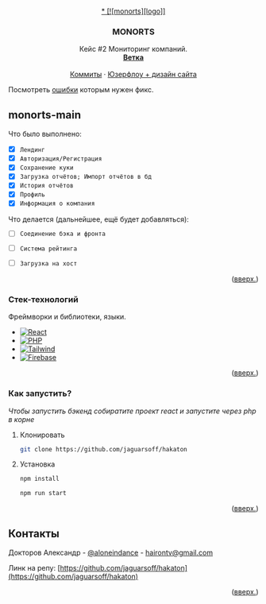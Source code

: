 <a name="readme-top"></a>

<!-- PROJECT LOGO -->
<br />
<div align="center">
  <a href="https://github.com/othneildrew/Best-README-Template">
    * [![monorts][logo]]
  </a>

  <h3 align="center">MONORTS</h3>

  <p align="center">
    Кейс #2 Мониторинг компаний.
    <br />
    <a href="https://github.com/othneildrew/Best-README-Template"><strong>Ветка</strong></a>
    <br />
    <br />
    <a href="https://github.com/jaguarsoff/hakaton/commits/main">Коммиты</a>
    ·
    <a href="https://www.figma.com/file/l995MOpMZFI4u1OqcDSZUn/userflow-(road)?type=design&node-id=22-7&mode=design&t=a9sIJhsAgmV2mylL-0">Юзерфлоу + дизайн сайта</a>
  </p>
</div>

Посмотреть [ошибки](https://github.com/jaguarsoff/hakaton/issues) которым нужен фикс.

<!-- ABOUT THE PROJECT -->
## monorts-main

Что было выполнено:

* [x] `Лендинг`
* [x] `Авторизация/Регистрация`
* [x] `Сохранение куки`
* [x] `Загрузка отчётов; Импорт отчётов в бд`
* [x] `История отчётов`
* [x] `Профиль`
* [x] `Информация о компания`

Что делается (дальнейшее, ещё будет добавляться):

* [ ] `Соединение бэка и фронта`
* [ ] `Система рейтинга`
* [ ] `Загрузка на хост`
  

<p align="right">(<a href="#readme-top">вверх.</a>)</p>



### Стек-технологий

Фреймворки и библиотеки, языки.

* [![React][React.js]][React-url]
* [![PHP][php.net]][php-url]
* [![Tailwind][tailwindcss.com]][tailwind-url]
* [![Firebase][firebase.google.com]][firebase-url]

<p align="right">(<a href="#readme-top">вверх.</a>)</p>



<!-- GETTING STARTED -->
### Как запустить?

_Чтобы запустить бэкенд собиратите проект react и запустите через php в корне_

1. Клонировать
   ```sh
   git clone https://github.com/jaguarsoff/hakaton
   ```
2. Установка
   ```sh
   npm install
   ```
   
   ```sh
   npm run start
   ```

<p align="right">(<a href="#readme-top">вверх.</a>)</p>


<!-- CONTACT -->
## Контакты

Докторов Александр - [@aloneindance](https://vk.com/aloneindance) - hairontv@gmail.com

Линк на репу: [https://github.com/jaguarsoff/hakaton](https://github.com/jaguarsoff/hakaton)

<p align="right">(<a href="#readme-top">вверх.</a>)</p>

<!-- MARKDOWN LINKS & IMAGES -->
<!-- https://www.markdownguide.org/basic-syntax/#reference-style-links -->
[contributors-shield]: https://img.shields.io/github/contributors/othneildrew/Best-README-Template.svg?style=for-the-badge
[contributors-url]: https://github.com/othneildrew/Best-README-Template/graphs/contributors
[forks-shield]: https://img.shields.io/github/forks/othneildrew/Best-README-Template.svg?style=for-the-badge
[forks-url]: https://github.com/othneildrew/Best-README-Template/network/members
[stars-shield]: https://img.shields.io/github/stars/othneildrew/Best-README-Template.svg?style=for-the-badge
[stars-url]: https://github.com/othneildrew/Best-README-Template/stargazers
[issues-shield]: https://img.shields.io/github/issues/othneildrew/Best-README-Template.svg?style=for-the-badge
[issues-url]: https://github.com/othneildrew/Best-README-Template/issues
[license-shield]: https://img.shields.io/github/license/othneildrew/Best-README-Template.svg?style=for-the-badge
[license-url]: https://github.com/othneildrew/Best-README-Template/blob/master/LICENSE.txt
[linkedin-shield]: https://img.shields.io/badge/-LinkedIn-black.svg?style=for-the-badge&logo=linkedin&colorB=555
[linkedin-url]: https://linkedin.com/in/othneildrew
[product-screenshot]: images/screenshot.png
[Next.js]: https://img.shields.io/badge/next.js-000000?style=for-the-badge&logo=nextdotjs&logoColor=white
[Next-url]: https://nextjs.org/
[React.js]: https://img.shields.io/badge/React-20232A?style=for-the-badge&logo=react&logoColor=61DAFB
[React-url]: https://reactjs.org/
[Vue.js]: https://img.shields.io/badge/Vue.js-35495E?style=for-the-badge&logo=vuedotjs&logoColor=4FC08D
[Vue-url]: https://vuejs.org/
[Angular.io]: https://img.shields.io/badge/Angular-DD0031?style=for-the-badge&logo=angular&logoColor=white
[Angular-url]: https://angular.io/
[Svelte.dev]: https://img.shields.io/badge/Svelte-4A4A55?style=for-the-badge&logo=svelte&logoColor=FF3E00
[Svelte-url]: https://svelte.dev/
[Laravel.com]: https://img.shields.io/badge/Laravel-FF2D20?style=for-the-badge&logo=laravel&logoColor=white
[Laravel-url]: https://laravel.com
[Bootstrap.com]: https://img.shields.io/badge/Bootstrap-563D7C?style=for-the-badge&logo=bootstrap&logoColor=white
[Bootstrap-url]: https://getbootstrap.com
[JQuery.com]: https://img.shields.io/badge/jQuery-0769AD?style=for-the-badge&logo=jquery&logoColor=white
[JQuery-url]: https://jquery.com 
[php.net]: https://img.shields.io/badge/PHP-777BB4?style=for-the-badge&logo=php&logoColor=white
[php-url]: https://php.net
[tailwindcss.com]: https://img.shields.io/badge/tailwindcss-0F172A?&logo=tailwindcss
[tailwind-url]: https://tailwindcss.com
[firebase.google.com]: https://img.shields.io/badge/firebase?style=for-the-badge&logo=firebase
[firebase-url]: https://firebase.google.com
[logo]: https://ibb.co/ThS8DSX
